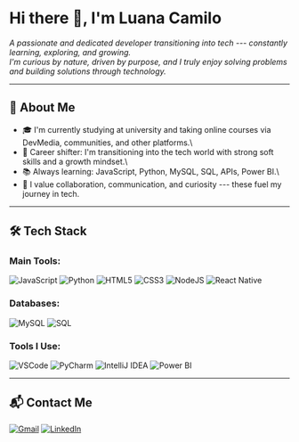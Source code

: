 # Hi there 👋, I'm Luana Camilo

*A passionate and dedicated developer transitioning into tech ---
constantly learning, exploring, and growing.\
I'm curious by nature, driven by purpose, and I truly enjoy solving
problems and building solutions through technology.*

------------------------------------------------------------------------

## 🧠 About Me

-   🎓 I'm currently studying at university and taking online courses
    via DevMedia, communities, and other platforms.\
-   🔄 Career shifter: I'm transitioning into the tech world with strong
    soft skills and a growth mindset.\
-   📚 Always learning: JavaScript, Python, MySQL, SQL,
    APIs, Power BI.\
-   🤝 I value collaboration, communication, and curiosity --- these
    fuel my journey in tech.

------------------------------------------------------------------------

## 🛠 Tech Stack

### Main Tools:

![JavaScript](https://img.shields.io/badge/JavaScript-F7DF1E?style=flat&logo=javascript&logoColor=black)
![Python](https://img.shields.io/badge/Python-3776AB?style=flat&logo=python&logoColor=white)
![HTML5](https://img.shields.io/badge/HTML5-E34F26?style=flat&logo=html5&logoColor=white)
![CSS3](https://img.shields.io/badge/CSS3-1572B6?style=flat&logo=css3&logoColor=white)
![NodeJS](https://img.shields.io/badge/Node.js-339933?style=flat&logo=node.js&logoColor=white)
![React
Native](https://img.shields.io/badge/React_Native-20232A?style=flat&logo=react&logoColor=61DAFB)

### Databases:

![MySQL](https://img.shields.io/badge/MySQL-4479A1?style=flat&logo=mysql&logoColor=white)
![SQL](https://img.shields.io/badge/SQL-003B57?style=flat&logo=database&logoColor=white)

### Tools I Use:

![VSCode](https://img.shields.io/badge/Visual_Studio_Code-0078D4?style=flat&logo=visual-studio-code&logoColor=white)
![PyCharm](https://img.shields.io/badge/PyCharm-000000?style=flat&logo=pycharm&logoColor=white)
![IntelliJ
IDEA](https://img.shields.io/badge/IntelliJ_IDEA-000000?style=flat&logo=intellij-idea&logoColor=white)
![Power
BI](https://img.shields.io/badge/Power_BI-F2C811?style=flat&logo=power-bi&logoColor=black)


------------------------------------------------------------------------

## 📬 Contact Me

[![Gmail](https://img.shields.io/badge/Gmail-D14836?style=flat&logo=gmail&logoColor=white)](mailto:luanacamilotec@gmail.com)
[![LinkedIn](https://img.shields.io/badge/LinkedIn-0A66C2?style=flat&logo=linkedin&logoColor=white)](https://www.linkedin.com/in/luana-camilo-b1b5a117a/)

